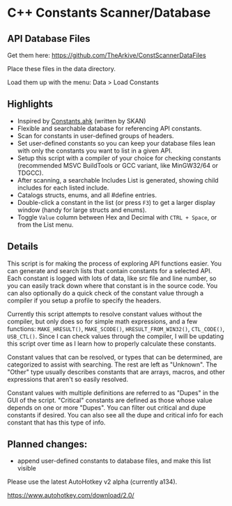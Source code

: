 # C++ Constants Scanner/Database

## API Database Files
Get them here: https://github.com/TheArkive/ConstScannerDataFiles

Place these files in the data directory.

Load them up with the menu:  Data > Load Constants

## Highlights
* Inspired by [Constants.ahk](https://autohotkey.com/board/topic/18177-crazy-scripting-list-of-win32-constants/) (written by SKAN)
* Flexible and searchable database for referencing API constants.
* Scan for constants in user-defined groups of headers.
* Set user-defined constants so you can keep your database files lean with only the constants you want to list in a given API.
* Setup this script with a compiler of your choice for checking constants (recommended MSVC BuildTools or GCC variant, like MinGW32/64 or TDGCC).
* After scanning, a searchable Includes List is generated, showing child includes for each listed include.
* Catalogs structs, enums, and all #define entries.
* Double-click a constant in the list (or press `F3`) to get a larger display window (handy for large structs and enums).
* Toggle `Value` column between Hex and Decimal with `CTRL + Space`, or from the List menu.

## Details

This script is for making the process of exploring API functions easier.  You can generate and search lists that contain constants for a selected API.  Each constant is logged with lots of data, like src file and line number, so you can easily track down where that constant is in the source code.  You can also optionally do a quick check of the constant value through a compiler if you setup a profile to specify the headers.

Currently this script attempts to resolve constant values without the compiler, but only does so for simple math expressions, and a few functions: `MAKE_HRESULT()`, `MAKE_SCODE()`, `HRESULT_FROM_WIN32()`, `CTL_CODE()`, `USB_CTL()`.  Since I can check values through the compiler, I will be updating this script over time as I learn how to properly calculate these constants.

Constant values that can be resolved, or types that can be determined, are categorized to assist with searching.  The rest are left as "Unknown".  The "Other" type usually describes constants that are arrays, macros, and other expressions that aren't so easily resolved.

Constant values with multiple definitions are referred to as "Dupes" in the GUI of the script.  "Critical" constants are defined as those whose value depends on one or more "Dupes".  You can filter out critical and dupe constants if desired.  You can also see all the dupe and critical info for each constant that has this type of info.

## Planned changes:

* append user-defined constants to database files, and make this list visible

Please use the latest AutoHotkey v2 alpha (currently a134).

https://www.autohotkey.com/download/2.0/
